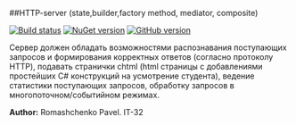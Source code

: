 ##HTTP-server (state,builder,factory method, mediator, composite)

[![Build status](https://ci.appveyor.com/api/projects/status/nw1a12wp1m73qu2u?svg=true)](https://ci.appveyor.com/project/Greenwood/http-server)
[![NuGet version](https://badge.fury.io/nu/DarkSideMoon%2FHTTP-Server.svg)](http://badge.fury.io/nu/DarkSideMoon%2FHTTP-Server)
[![GitHub version](https://badge.fury.io/gh/DarkSideMoon%2FHTTP-Server.svg)](http://badge.fury.io/gh/DarkSideMoon%2FHTTP-Server)

Сервер должен обладать возможностями распознавания поступающих запросов и формирования корректных ответов (согласно протоколу HTTP), подавать странички chtml (html страницы с добавлениями простейших C# конструкций на усмотрение студента), ведение статистики поступающих запросов, обработку запросов в многопоточном/событийном режимах.

**Author:** Romashchenko Pavel. IT-32 
